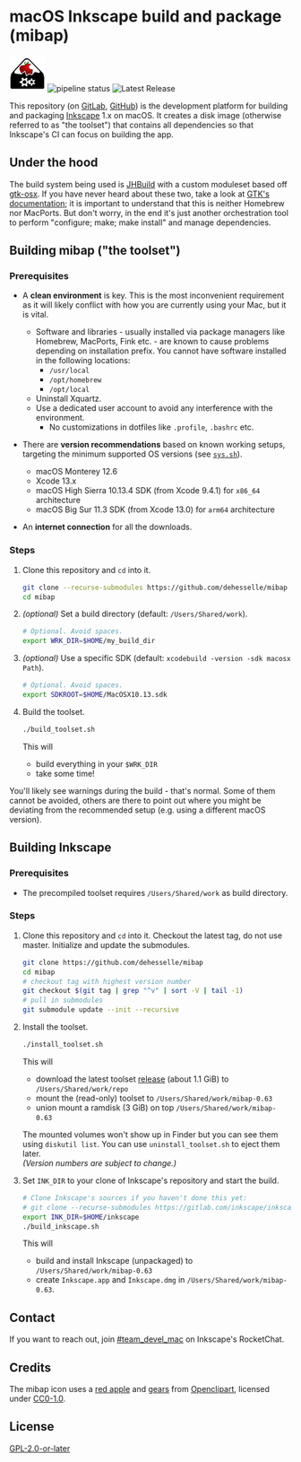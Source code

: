 # macOS Inkscape build and package (mibap)

![mibap_icon](./res/mibap_icon.png)
![pipeline status](https://gitlab.com/inkscape/devel/mibap/badges/master/pipeline.svg)
![Latest Release](https://gitlab.com/inkscape/devel/mibap/-/badges/release.svg)

This repository (on [GitLab](https://gitlab.com/inkscape/devel/mibap), [GitHub](https://github.com/dehesselle/mibap)) is the development platform for building and packaging [Inkscape](https://inkscape.org) 1.x on macOS. It creates a disk image (otherwise referred to as "the toolset") that contains all dependencies so that Inkscape's CI can focus on building the app.

## Under the hood

The build system being used is [JHBuild](https://gitlab.gnome.org/GNOME/jhbuild) with a custom moduleset based off [gtk-osx](https://gitlab.gnome.org/GNOME/gtk-osx). If you have never heard about these two, take a look at [GTK's documentation](https://www.gtk.org/docs/installations/macos/); it is important to understand that this is neither Homebrew nor MacPorts. But don't worry, in the end it's just another orchestration tool to perform "configure; make; make install" and manage dependencies.

## Building mibap ("the toolset")

### Prerequisites

- A __clean environment__ is key. This is the most inconvenient requirement as it will likely conflict with how you are currently using your Mac, but it is vital.
  - Software and libraries - usually installed via package managers like Homebrew, MacPorts, Fink etc. - are known to cause problems depending on installation prefix. You cannot have software installed in the following locations:
    - `/usr/local`
    - `/opt/homebrew`
    - `/opt/local`
  - Uninstall Xquartz.
  - Use a dedicated user account to avoid any interference with the environment.
    - No customizations in dotfiles like `.profile`, `.bashrc` etc.

- There are __version recommendations__ based on known working setups, targeting the minimum supported OS versions (see [`sys.sh`](etc/jhb.conf/sys.sh)).
  - macOS Monterey 12.6
  - Xcode 13.x
  - macOS High Sierra 10.13.4 SDK (from Xcode 9.4.1) for `x86_64` architecture
  - macOS Big Sur 11.3 SDK (from Xcode 13.0) for `arm64` architecture

- An __internet connection__ for all the downloads.

### Steps

1. Clone this repository and `cd` into it.

   ```bash
   git clone --recurse-submodules https://github.com/dehesselle/mibap
   cd mibap
   ```

1. _(optional)_ Set a build directory (default: `/Users/Shared/work`).

   ```bash
   # Optional. Avoid spaces.
   export WRK_DIR=$HOME/my_build_dir
   ```

1. _(optional)_ Use a specific SDK (default: `xcodebuild -version -sdk macosx Path`).

   ```bash
   # Optional. Avoid spaces.
   export SDKROOT=$HOME/MacOSX10.13.sdk
   ```

1. Build the toolset.

   ```bash
   ./build_toolset.sh
   ```

   This will
   - build everything in your `$WRK_DIR`
   - take some time!

You'll likely see warnings during the build - that's normal. Some of them cannot be avoided, others are there to point out where you might be deviating from the recommended setup (e.g. using a different macOS version).

## Building Inkscape

<!-- markdownlint-disable MD024 -->
### Prerequisites
<!-- markdownlint-enable MD024 -->

- The precompiled toolset requires `/Users/Shared/work` as build directory.

<!-- markdownlint-disable MD024 -->
### Steps
<!-- markdownlint-enable MD024 -->

1. Clone this repository and `cd` into it. Checkout the latest tag, do not use master. Initialize and update the submodules.

   ```bash
   git clone https://github.com/dehesselle/mibap
   cd mibap
   # checkout tag with highest version number
   git checkout $(git tag | grep "^v" | sort -V | tail -1)
   # pull in submodules
   git submodule update --init --recursive
   ```

1. Install the toolset.

   ```bash
   ./install_toolset.sh
   ```

   This will

   - download the latest toolset [release](https://github.com/dehesselle/mibap/releases) (about 1.1 GiB) to `/Users/Shared/work/repo`
   - mount the (read-only) toolset to `/Users/Shared/work/mibap-0.63`
   - union mount a ramdisk (3 GiB) on top `/Users/Shared/work/mibap-0.63`

   The mounted volumes won't show up in Finder but you can see them using `diskutil list`. You can use `uninstall_toolset.sh` to eject them later.  
   _(Version numbers are subject to change.)_

1. Set `INK_DIR` to your clone of Inkscape's repository and start the build.

   ```bash
   # Clone Inkscape's sources if you haven't done this yet:
   # git clone --recurse-submodules https://gitlab.com/inkscape/inkscape $HOME/inkscape
   export INK_DIR=$HOME/inkscape
   ./build_inkscape.sh
   ```

   This will
   - build and install Inkscape (unpackaged) to `/Users/Shared/work/mibap-0.63`
   - create `Inkscape.app` and `Inkscape.dmg` in `/Users/Shared/work/mibap-0.63`.

## Contact

If you want to reach out, join [#team_devel_mac](https://chat.inkscape.org/channel/team_devel_mac) on Inkscape's RocketChat.

## Credits

The mibap icon uses a [red apple](https://openclipart.org/detail/190698/apple-with-bite) and [gears](https://openclipart.org/detail/176293/meshed-gears) from [Openclipart](https://openclipart.org), licensed under [CC0-1.0](https://spdx.org/licenses/CC0-1.0.html).

## License

[GPL-2.0-or-later](LICENSE)

